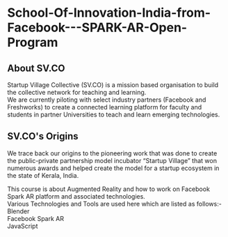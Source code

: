 # School-Of-Innovation-India-from-Facebook---SPARK-AR-Open-Program    
      
      
## About SV.CO

Startup Village Collective (SV.CO) is a mission based organisation to build the collective network for teaching and learning.  
We are currently piloting with select industry partners (Facebook and Freshworks) to create a connected learning platform for faculty and students in partner Universities to teach and learn emerging technologies.

## SV.CO's Origins
  
We trace back our origins to the pioneering work that was done to create the public-private partnership model incubator “Startup Village” that won numerous awards and helped create the model for a startup ecosystem in the state of Kerala, India.
  
This course is about Augmented Reality and how to work on Facebook Spark AR platform and associated technologies.  
Various Technologies and Tools are used here which are listed as follows:-  
Blender  
Facebook Spark AR      
JavaScript   


